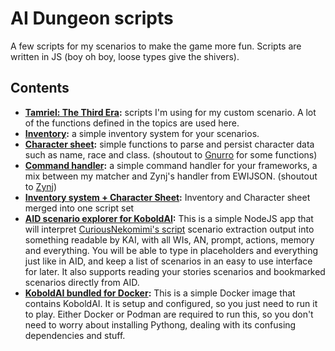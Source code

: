# AI Dungeon scripts
A few scripts for my scenarios to make the game more fun. Scripts are written in JS (boy oh boy, loose types give the shivers).

## Contents
* **[Tamriel: The Third Era](tamriel/):** scripts I'm using for my custom scenario. A lot of the functions defined in the topics are used here.
* **[Inventory](inventory/):** a simple inventory system for your scenarios.
* **[Character sheet](character-sheet/):** simple functions to parse and persist character data such as name, race and class. (shoutout to [Gnurro](https://github.com/Gnurro/AIDscripts) for some functions)
* **[Command handler](command-handler/):** a simple command handler for your frameworks, a mix between my matcher and Zynj's handler from EWIJSON. (shoutout to [Zynj](https://github.com/Zynj-git/AIDungeon/tree/master/AID-Script-Examples/EWIJSON))
* **[Inventory system + Character Sheet](inventory-character-sheet-merged):** Inventory and Character sheet merged into one script set
* **[AID scenario explorer for KoboldAI](koboldai-scenarios):** This is a simple NodeJS app that will interpret [CuriousNekomimi's script](https://github.com/CuriousNekomimi/AIDCAT) scenario extraction output into something readable by KAI, with all WIs, AN, prompt, actions, memory and everything. You will be able to type in placeholders and everything just like in AID, and keep a list of scenarios in an easy to use interface for later. It also supports reading your stories scenarios and bookmarked scenarios directly from AID.
* **[KoboldAI bundled for Docker](koboldai-docker):** This is a simple Docker image that contains KoboldAI. It is setup and configured, so you just need to run it to play. Either Docker or Podman are required to run this, so you don't need to worry about installing Pythong, dealing with its confusing dependencies and stuff.